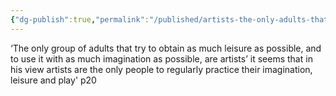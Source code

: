 ```yaml
---
{"dg-publish":true,"permalink":"/published/artists-the-only-adults-that-practice-imagination/","noteIcon":""}
---
```


‘The only group of adults that try to obtain as much leisure as possible, and to use it with as much imagination as possible, are artists’ it seems that in his view artists are the only people to regularly practice their imagination, leisure and play' p20